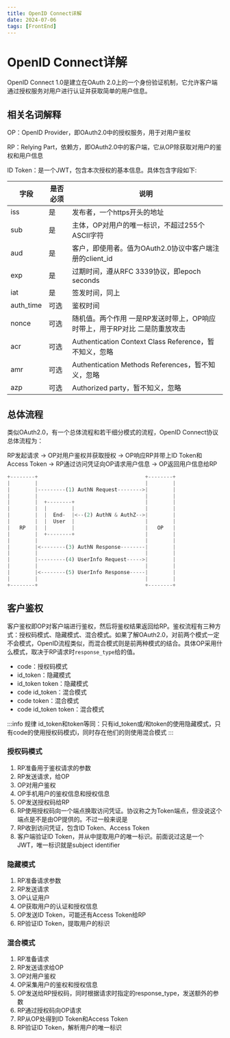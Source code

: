```yaml
---
title: OpenID Connect详解
date: 2024-07-06
tags: [FrontEnd]
---
```


# OpenID Connect详解

OpenID Connect 1.0是建立在OAuth 2.0上的一个身份验证机制，它允许客户端通过授权服务对用户进行认证并获取简单的用户信息。

## 相关名词解释

OP：OpenID Provider，即OAuth2.0中的授权服务，用于对用户鉴权

RP：Relying Part，依赖方，即OAuth2.0中的客户端，它从OP除获取对用户的鉴权和用户信息

ID Token：是一个JWT，包含本次授权的基本信息。具体包含字段如下:

| 字段      | 是否必须 | 说明                                                                         |
|-----------|----------|------------------------------------------------------------------------------|
| iss       | 是       | 发布者，一个https开头的地址                                                  |
| sub       | 是       | 主体，OP对用户的唯一标识，不超过255个ASCII字符                               |
| aud       | 是       | 客户，即使用者。值为OAuth2.0协议中客户端注册的client_id                      |
| exp       | 是       | 过期时间，遵从RFC 3339协议，即epoch seconds                                  |
| iat       | 是       | 签发时间，同上                                                               |
| auth_time | 可选     | 鉴权时间                                                                     |
| nonce     | 可选     | 随机值。两个作用  一是RP发送时带上，OP响应时带上，用于RP对比  二是防重放攻击 |
| acr       | 可选     | Authentication Context Class Reference，暂不知义，忽略                       |
| amr       | 可选     | Authentication Methods References，暂不知义，忽略                            |
| azp       | 可选     | Authorized party，暂不知义，忽略                                             |

## 总体流程

类似OAuth2.0，有一个总体流程和若干细分模式的流程，OpenID Connect协议总体流程为：

RP发起请求 -> OP对用户鉴权并获取授权 -> OP响应RP并带上ID Token和Access Token -> RP通过访问凭证向OP请求用户信息 -> OP返回用户信息给RP

```javascript
+--------+                                   +--------+
|        |                                   |        |
|        |---------(1) AuthN Request-------->|        |
|        |                                   |        |
|        |  +--------+                       |        |
|        |  |        |                       |        |
|        |  |  End-  |<--(2) AuthN & AuthZ-->|        |
|        |  |  User  |                       |        |
|   RP   |  |        |                       |   OP   |
|        |  +--------+                       |        |
|        |                                   |        |
|        |<--------(3) AuthN Response--------|        |
|        |                                   |        |
|        |---------(4) UserInfo Request----->|        |
|        |                                   |        |
|        |<--------(5) UserInfo Response-----|        |
|        |                                   |        |
+--------+                                   +--------+
```

## 客户鉴权

客户鉴权即OP对客户端进行鉴权，然后将鉴权结果返回给RP。鉴权流程有三种方式：授权码模式、隐藏模式、混合模式。如果了解OAuth2.0，对前两个模式一定不会模式，OpenID流程类似，而混合模式则是前两种模式的结合。具体OP采用什么模式，取决于RP请求时`response_type`给的值。

- code：授权码模式
- id_token：隐藏模式
- id_token token：隐藏模式
- code id_token：混合模式
- code token：混合模式
- code id_token token：混合模式

:::info 规律
id_token和token等同：只有id_token或/和token的使用隐藏模式，只有code的使用授权码模式i，同时存在他们的则使用混合模式
:::

### 授权码模式

1. RP准备用于鉴权请求的参数
2. RP发送请求，给OP
3. OP对用户鉴权
4. OP手机用户的鉴权信息和授权信息
5. OP发送授权码给RP
6. RP使用授权码向一个端点换取访问凭证。协议称之为Token端点，但没说这个端点是不是由OP提供的。不过一般来说是
7. RP收到访问凭证，包含ID Token、Access Token
8. 客户端验证ID Token，并从中提取用户的唯一标识。前面说过这是一个JWT，唯一标识就是subject identifier

### 隐藏模式

1. RP准备请求参数
2. RP发送请求
3. OP认证用户
4. OP获取用户的认证和授权信息
5. OP发送ID Token，可能还有Access Token给RP
6. RP验证ID Token，提取用户的标识

### 混合模式

1. RP准备请求
2. RP发送请求给OP
3. OP对用户鉴权
4. OP采集用户的鉴权和授权信息
5. OP发送给RP授权码，同时根据请求时指定的response_type，发送额外的参数
6. RP通过授权码向OP请求
7. RP从OP处得到ID Token和Access Token
8. RP验证ID Token，解析用户的唯一标识
